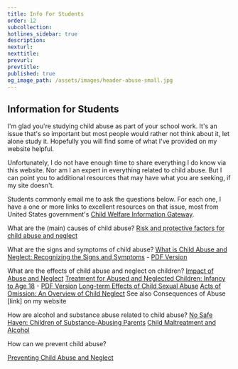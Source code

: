 ```yaml
---
title: Info For Students
order: 12
subcollection:
hotlines_sidebar: true
description:
nexturl:
nexttitle:
prevurl:
prevtitle:
published: true
og_image_path: /assets/images/header-abuse-small.jpg
---
```


## Information for Students

I'm glad you're studying child abuse as part of your school work. It's an issue that's so important but most people would rather not think about it, let alone study it. Hopefully you will find some of what I've provided on my website helpful.

Unfortunately, I do not have enough time to share everything I do know via this website. Nor am I an expert in everything related to child abuse. But I can point you to additional resources that may have what you are seeking, if my site doesn't.

Students commonly email me to ask the questions below. For each one, I have a one or more links to excellent resources on that issue, most from United States government's [Child Welfare Information Gateway](http://www.childwelfare.gov/).

What are the (main) causes of child abuse?
[Risk and protective factors for child abuse and neglect](https://www.childwelfare.gov/topics/can/factors/)

What are the signs and symptoms of child abuse?
[What is Child Abuse and Neglect: Recognizing the Signs and Symptoms](https://www.childwelfare.gov/pubs/factsheets/whatiscan/) - [PDF Version](http://www.childwelfare.gov/pubs/factsheets/whatiscan.pdf)

What are the effects of child abuse and neglect on children?
[Impact of Abuse and Neglect](http://www.childwelfare.gov/topics/can/impact/)
[Treatment for Abused and Neglected Children: Infancy to Age 18](http://www.childwelfare.gov/pubs/usermanuals/treatmen/index.cfm) - [PDF Version](https://www.childwelfare.gov/pubPDFs/treatmen.pdf)
[Long-term Effects of Child Sexual Abuse](https://www3.aifs.gov.au/cfca/publications/long-term-effects-child-sexual-abuse)
[Acts of Omission: An Overview of Child Neglect](https://www.childwelfare.gov/pubs/focus/acts/index.cfm)
See also Consequences of Abuse [link] on my website

How are alcohol and substance abuse related to child abuse?
[No Safe Haven: Children of Substance-Abusing Parents](http://www.casacolumbia.org/addiction-research/reports/no-safe-haven-children-substance-abusing-parents)
[Child Maltreatment and Alcohol](http://www.who.int/violence_injury_prevention/violence/world_report/factsheets/fs_child.pdf)

How can we prevent child abuse?

[Preventing Child Abuse and Neglect](https://www.childwelfare.gov/topics/preventing/)